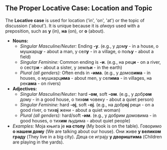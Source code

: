 ## The Proper Locative Case: Location and Topic

The **Locative case** is used for location ('in', 'on', 'at') or the topic of discussion ('about'). It is unique because it is *always* used with a preposition, such as **у** (in), **на** (on), or **о** (about).

* **Nouns:**
    * *Singular Masculine/Neuter:* Ending **-у**. (e.g., у дом**у** - in a house, о мушкарц**у** - about a man, у сел**у** - in a village, о пољ**у** - about a field)
    * *Singular Feminine:* Common ending is **-и**. (e.g., на рец**и** - on a river, о сестр**и** - about a sister, у земљ**и** - in the earth)
    * *Plural (all genders):* Often ends in **-има**. (e.g., у домов**има** - in houses, о мушкарц**има** - about men, у сел**има** - in villages, на рек**ама** - on rivers)
* **Adjectives:**
    * *Singular Masculine/Neuter:* hard **-ом**, soft **-ом**. (e.g., у добр**ом** дому - in a good house, о тих**ом** човеку - about a quiet person)
    * *Singular Feminine:* hard **-ој**, soft **-ој**. (e.g., на добр**ој** реци - on a good river, о тих**ој** жени - about a quiet woman)
    * *Plural (all genders):* hard/soft **-им**. (e.g., у добрим домовима - in good houses, о тих**им** људима - about quiet people)
* *Examples:* Моја књига је **на столу** (My book is on the table). Говоримо **о нашем дому** (We are talking about our house). Они живе **у великом граду** (They live in a big city). Деца се играју **у двориштима** (Children are playing in the yards).